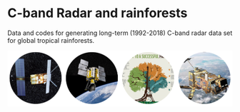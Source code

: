 # C-band Radar and rainforests
Data and codes for generating long-term (1992-2018) C-band radar data set for global tropical rainforests.

![C-band Radar sensors for monitoring tropical forests--key to a successful paris agreement](images/radar_forest.png)
